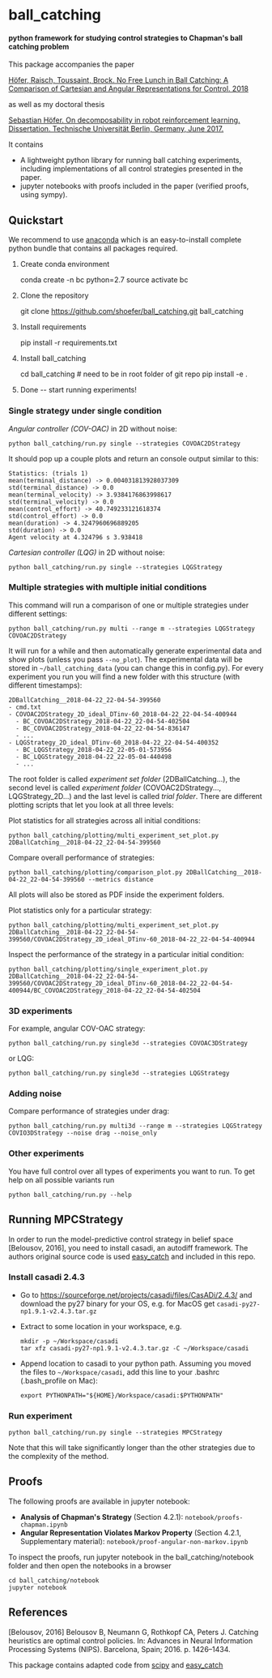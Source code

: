 # ball_catching

#### python framework for studying control strategies to Chapman's ball catching problem

This package accompanies the paper

[Höfer, Raisch, Toussaint, Brock.
No Free Lunch in Ball Catching: A Comparison of Cartesian and Angular Representations for Control.
2018]()

as well as my doctoral thesis

[Sebastian Höfer. On decomposability in robot reinforcement learning. Dissertation. Technische Universität Berlin, Germany, June 2017.](http://dx.doi.org/10.14279/depositonce-6054)

It contains

- A lightweight python library for running ball catching experiments, including implementations of all
  control strategies presented in the paper.
- jupyter notebooks with proofs included in the paper (verified proofs, using sympy).

## Quickstart

We recommend to use [anaconda](https://www.continuum.io/downloads) which is an easy-to-install complete python bundle
that contains all packages required.

1) Create conda environment

    
    conda create -n bc python=2.7
    source activate bc

2) Clone the repository


    git clone https://github.com/shoefer/ball_catching.git ball_catching

3) Install requirements

    
    pip install -r requirements.txt

4) Install ball_catching


    cd ball_catching        # need to be in root folder of git repo
    pip install -e .

5) Done -- start running experiments!

### Single strategy under single condition

*Angular controller (COV-OAC)* in 2D without noise:

    python ball_catching/run.py single --strategies COVOAC2DStrategy

It should pop up a couple plots and return an console output similar to this:

    Statistics: (trials 1)
    mean(terminal_distance) -> 0.004031813928037309
    std(terminal_distance) -> 0.0
    mean(terminal_velocity) -> 3.9384176863998617
    std(terminal_velocity) -> 0.0
    mean(control_effort) -> 40.749233121618374
    std(control_effort) -> 0.0
    mean(duration) -> 4.3247960696889205
    std(duration) -> 0.0
    Agent velocity at 4.324796 s 3.938418

*Cartesian controller (LQG)* in 2D without noise:

    python ball_catching/run.py single --strategies LQGStrategy

### Multiple strategies with multiple initial conditions

This command will run a comparison of one or multiple strategies under different settings:

    python ball_catching/run.py multi --range m --strategies LQGStrategy COVOAC2DStrategy

It will run for a while and then automatically generate experimental data and show plots (unless you pass
```--no_plot```). The experimental data will be stored in ```~/ball_catching_data``` (you can change this in config.py).
For every experiment you run you will find a new folder with this structure (with different timestamps):

    2DBallCatching__2018-04-22_22-04-54-399560
    - cmd.txt
    - COVOAC2DStrategy_2D_ideal_DTinv-60_2018-04-22_22-04-54-400944
      - BC_COVOAC2DStrategy_2018-04-22_22-04-54-402504
      - BC_COVOAC2DStrategy_2018-04-22_22-04-54-836147
      - ...
    - LQGStrategy_2D_ideal_DTinv-60_2018-04-22_22-04-54-400352
      - BC_LQGStrategy_2018-04-22_22-05-01-573956
      - BC_LQGStrategy_2018-04-22_22-05-04-440498
      - ...

The root folder is called *experiment set folder* (2DBallCatching...),
the second level is called *experiment folder* (COVOAC2DStrategy..., LQGStrategy_2D...) and the last level is called
*trial folder*. There are different plotting scripts that let you look at all three levels:

Plot statistics for all strategies across all initial conditions:

    python ball_catching/plotting/multi_experiment_set_plot.py 2DBallCatching__2018-04-22_22-04-54-399560

Compare overall performance of strategies:

    python ball_catching/plotting/comparison_plot.py 2DBallCatching__2018-04-22_22-04-54-399560 --metrics distance

All plots will also be stored as PDF inside the experiment folders.

Plot statistics only for a particular strategy:

    python ball_catching/plotting/multi_experiment_set_plot.py 2DBallCatching__2018-04-22_22-04-54-399560/COVOAC2DStrategy_2D_ideal_DTinv-60_2018-04-22_22-04-54-400944

Inspect the performance of the strategy in a particular initial condition:

    python ball_catching/plotting/single_experiment_plot.py 2DBallCatching__2018-04-22_22-04-54-399560/COVOAC2DStrategy_2D_ideal_DTinv-60_2018-04-22_22-04-54-400944/BC_COVOAC2DStrategy_2018-04-22_22-04-54-402504

### 3D experiments

For example, angular COV-OAC strategy:

    python ball_catching/run.py single3d --strategies COVOAC3DStrategy

or LQG:

    python ball_catching/run.py single3d --strategies LQGStrategy

### Adding noise

Compare performance of strategies under drag:

    python ball_catching/run.py multi3d --range m --strategies LQGStrategy COVIO3DStrategy --noise drag --noise_only

### Other experiments

You have full control over all types of experiments you want to run. To get help on all possible variants run

    python ball_catching/run.py --help

## Running MPCStrategy

In order to run the model-predictive control strategy in belief space [Belousov, 2016], you need to install casadi,
an autodiff framework. The authors original source code is used [easy_catch](https://github.com/b4be1/easy_catch) and 
included in this repo.

### Install casadi 2.4.3

- Go to https://sourceforge.net/projects/casadi/files/CasADi/2.4.3/ and download the py27 binary for your OS, e.g.
  for MacOS get ```casadi-py27-np1.9.1-v2.4.3.tar.gz```

- Extract to some location in your workspace, e.g.

      mkdir -p ~/Workspace/casadi
      tar xfz casadi-py27-np1.9.1-v2.4.3.tar.gz -C ~/Workspace/casadi

- Append location to casadi to your python path. Assuming you moved the files to
  ```~/Workspace/casadi```, add this line to your .bashrc (.bash_profile on Mac):

      export PYTHONPATH="${HOME}/Workspace/casadi:$PYTHONPATH"

### Run experiment

    python ball_catching/run.py single --strategies MPCStrategy

Note that this will take significantly longer than the other strategies due to the complexity of the method.

## Proofs

The following proofs are available in jupyter notebook:

- **Analysis of Chapman's Strategy** (Section 4.2.1): ```notebook/proofs-chapman.ipynb```
- **Angular Representation Violates Markov Property** (Section 4.2.1, Supplementary material): ```notebook/proof-angular-non-markov.ipynb```

To inspect the proofs, run jupyter notebook in the ball_catching/notebook folder and then open the notebooks in a browser

    cd ball_catching/notebook
    jupyter notebook


## References

[Belousov, 2016] Belousov B, Neumann G, Rothkopf CA, Peters J. Catching heuristics are optimal control policies. In: Advances in Neural Information Processing Systems (NIPS). Barcelona, Spain; 2016. p. 1426–1434.

This package contains adapted code from [scipy](http://www.scipy.org) and [easy_catch](https://github.com/b4be1/easy_catch)
